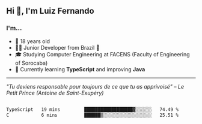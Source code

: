 <h2>Hi 👋, I'm Luiz Fernando</h2>

### I'm...
* 🤟 18 years old
* 👨‍💻 Junior Developer from Brazil 💚
* 🎓 Studying Computer Engineering at FACENS (Faculty of Engineering of Sorocaba)
* 🔭 Currently learning **TypeScript** and improving **Java**

---

_"Tu deviens responsable pour toujours de ce que tu as apprivoisé" – Le Petit Prince (Antoine de Saint-Exupéry)_

##

<!--START_SECTION:waka-->

```txt
TypeScript   19 mins         ██████████████████▓░░░░░░   74.49 %
C            6 mins          ██████▒░░░░░░░░░░░░░░░░░░   25.51 %
```

<!--END_SECTION:waka-->
